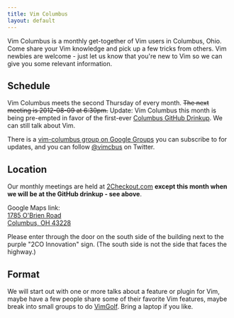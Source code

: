 ```yaml
---
title: Vim Columbus
layout: default
---
```


Vim Columbus is a monthly get-together of Vim users in Columbus, Ohio. Come
share your Vim knowledge and pick up a few tricks from others. Vim newbies
are welcome - just let us know that you're new to Vim so we can give you
some relevant information.

## Schedule

Vim Columbus meets the second Thursday of every month.
<strike>The next meeting is 2012-08-09 at 6:30pm.</strike> Update: Vim
Columbus this month is being pre-empted in favor of the first-ever [Columbus
GitHub Drinkup](https://github.com/blog/1219-columbus-drinkup). We can still
talk about Vim.

There is a [vim-columbus group on Google
Groups](http://groups.google.com/group/vim-columbus) you can subscribe to for
updates, and you can follow [@vimcbus](https://twitter.com/vimcbus) on
Twitter.

## Location

Our monthly meetings are held at [2Checkout.com](http://www.2checkout.com/)
**except this month when we will be at the GitHub drinkup - see above**.

Google Maps link:<br>
[1785 O'Brien Road<br>Columbus, OH 43228](http://maps.google.com/maps/ms?source=s_q&hl=en&geocode=&aq=&ie=UTF8&hq=&hnear=1785+O%27Brien+Rd,+Columbus,+Ohio+43228&t=h&msa=0&msid=210175771168447127014.0004a3f81d50a68475a1f&ll=39.988798,-83.119957&spn=0.002713,0.005681&z=18)

Please enter through the door on the south side of the building next to the
purple "2CO Innovation" sign. (The south side is not the side that faces the
highway.)

## Format

We will start out with one or more talks about a feature or plugin for Vim,
maybe have a few people share some of their favorite Vim features, maybe break
into small groups to do [VimGolf](http://vimgolf.com). Bring a laptop if you
like.
